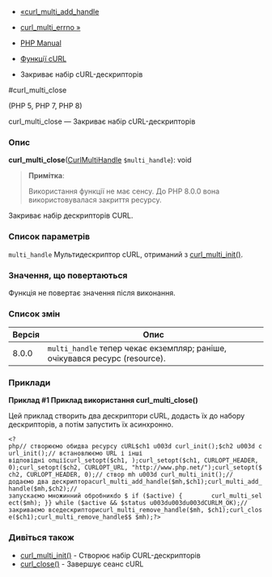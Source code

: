 - [«curl_multi_add_handle](function.curl-multi-add-handle.md)
- [curl_multi_errno »](function.curl-multi-errno.md)

- [PHP Manual](index.md)
- [Функції cURL](ref.curl.md)
- Закриває набір cURL-дескрипторів

#curl_multi_close

(PHP 5, PHP 7, PHP 8)

curl_multi_close — Закриває набір cURL-дескрипторів

### Опис

**curl_multi_close**([CurlMultiHandle](class.curlmultihandle.md)
`$multi_handle`): void

> **Примітка**:
>
> Використання функції не має сенсу. До PHP 8.0.0 вона
> використовувалася закриття ресурсу.

Закриває набір дескрипторів CURL.

### Список параметрів

`multi_handle`
Мультидескриптор cURL, отриманий з
[curl_multi_init()](function.curl-multi-init.md).

### Значення, що повертаються

Функція не повертає значення після виконання.

### Список змін

| Версія | Опис                                                                        |
| ------ | --------------------------------------------------------------------------- |
| 8.0.0  | `multi_handle` тепер чекає екземпляр; раніше, очікувався ресурс (resource). |

### Приклади

**Приклад #1 Приклад використання **curl_multi_close()****

Цей приклад створить два дескриптори cURL, додасть їх до набору
дескрипторів, а потім запустить їх асинхронно.

`<?php// створюємо обидва ресурсу cURL$ch1 u003d curl_init();$ch2 u003d curl_init();// встановлюємо URL і інші відповідні опціїcurl_setopt($ch1, );curl_setopt($ch1, CURLOPT_HEADER, 0);curl_setopt($ch2, CURLOPT_URL, "http://www.php.net/");curl_setopt($ch2, CURLOPT_HEADER, 0);// створ mh u003d curl_multi_init();//додаємо два дескриптораcurl_multi_add_handle($mh,$ch1);curl_multi_add_handle($mh,$ch2);//запускаємо множинний обробникdo $ if ($active) {        curl_multi_select($mh); }} while ($active && $status u003du003du003dCURLM_OK);//закриваємо вседескрипториcurl_multi_remove_handle($mh, $ch1);curl_close($ch1);curl_multi_remove_handle$$ $mh);?> `

### Дивіться також

- [curl_multi_init()](function.curl-multi-init.md) - Створює набір
CURL-дескрипторів
- [curl_close()](function.curl-close.md) - Завершує сеанс cURL
